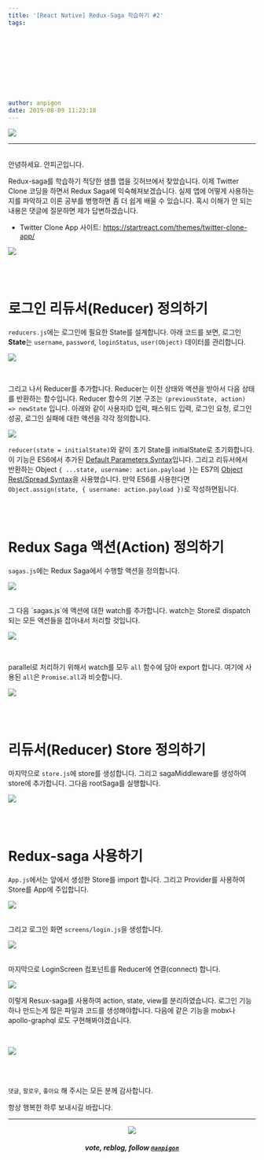 ```yaml
---
title: '[React Native] Redux-Saga 학습하기 #2'
tags:
  
  
  
  
  
  
  
  
  
  
author: anpigon
date: 2019-08-09 11:23:18
---
```



![](https://files.steempeak.com/file/steempeak/anpigon/TzysIBST-E1848CE185A6E18486E185A9E186A820E1848BE185A5E186B9E18482E185B3E186AB20E18483E185B5E1848CE185A1E1848BE185B5E186AB203.png)

***
<br>안녕하세요. 안피곤입니다.



Redux-saga를 학습하기 적당한 샘플 앱을 깃허브에서 찾았습니다. 이제 Twitter Clone 코딩을 하면서 Redux Saga에 익숙해져보겠습니다. 실제 앱에 어떻게 사용하는지를 파악하고 이론 공부를 병행하면 좀 더 쉽게 배울 수 있습니다. 혹시 이해가 안 되는 내용은 댓글에 질문하면 제가 답변하겠습니다.

* Twitter Clone App 사이트: https://startreact.com/themes/twitter-clone-app/

![](https://files.steempeak.com/file/steempeak/anpigon/sq8N9hdR-E18489E185B3E1848FE185B3E18485E185B5E186ABE18489E185A3E186BA202019-08-0720E1848BE185A9E1848CE185A5E186AB2012.06.45.png)

<br>
<br>

# 로그인 리듀서(Reducer) 정의하기

 `reducers.js`에는 로그인에 필요한 State를 설계합니다. 아래 코드를 보면, 로그인 **State**는 `username`, `password`, `loginStatus`, `user(Object)` 데이터를 관리합니다.

![](https://steemitimages.com/700x0/https://files.steempeak.com/file/steempeak/anpigon/B1lRVfqK-carbon201.png)

<br>

그리고 나서 Reducer를 추가합니다. Reducer는 이전 상태와 액션을 받아서 다음 상태를 반환하는 함수입니다. Reducer 함수의 기본 구조는 `(previousState, action) => newState` 입니다. 아래와 같이 사용자ID 입력, 패스워드 입력, 로그인 요청, 로그인 성공, 로그인 실패에 대한 액션을 각각 정의합니다.

![](https://steemitimages.com/700x0/https://files.steempeak.com/file/steempeak/anpigon/JSee6Nwr-carbon202.png)

`reducer(state = initialState)`와 같이 초기 State를 initialState로 초기화합니다. 이 기능은 ES6에서 추가된 [Default Parameters Syntax](https://developer.mozilla.org/en-US/docs/Web/JavaScript/Reference/Functions/default_parameters)입니다. 그리고 리듀서에서 반환하는 Object `{ ...state, username: action.payload }`는 ES7의 [Object Rest/Spread Syntax](https://github.com/tc39/proposal-object-rest-spread)을 사용했습니다. 만약 ES6를 사용한다면 `Object.assign(state, { username: action.payload })`로 작성하면됩니다.

<br>
<br>

# Redux Saga 액션(Action) 정의하기

`sagas.js`에는 Redux Saga에서 수행할 액션을 정의합니다.

![](https://steemitimages.com/700x0/https://files.steempeak.com/file/steempeak/anpigon/oXBrpHvP-carbon203.png)

<br>
그 다음 `sagas.js`에 액션에 대한 watch를 추가합니다. watch는 Store로 dispatch되는 모든 액션들을 잡아내서 처리할 것입니다.

![](https://steemitimages.com/700x0/https://files.steempeak.com/file/steempeak/anpigon/FZ8KKoVc-carbon201.png)

<br>

parallel로 처리하기 위해서 watch를 모두 `all` 함수에 담아 export 합니다. 여기에 사용된 `all`은 `Promise.all`과 비슷합니다.

![](https://steemitimages.com/700x0/https://files.steempeak.com/file/steempeak/anpigon/ZNzVaezJ-carbon202.png)

<br>
<br>

# 리듀서(Reducer) Store 정의하기

마지막으로 `store.js`에 store를 생성합니다. 그리고 sagaMiddleware를 생성하여 store에 추가합니다. 그다음 rootSaga를 실행합니다.

![](https://files.steempeak.com/file/steempeak/anpigon/N6G059eu-carbon203.png)

<br>
<br>

# Redux-saga 사용하기

`App.js`에서는 앞에서 생성한 Store를 import 합니다. 그리고 Provider를 사용하여 Store를 App에 주입합니다.

![](https://files.steempeak.com/file/steempeak/anpigon/QnF6ZnQV-carbon204.png)

<br>그리고 로그인 화면 `screens/login.js`을 생성합니다.

![](https://files.steempeak.com/file/steempeak/anpigon/gnmbMtlx-carbon205.png)

<br>마지막으로 LoginScreen 컴포넌트를 Reducer에 연결(connect) 합니다.

![](https://files.steempeak.com/file/steempeak/anpigon/SADdpgjx-carbon206.png)

이렇게 Resux-saga를 사용하여 action, state, view를 분리하였습니다. 로그인 기능 하나 만드는게 많은 파일과 코드를 생성해야합니다. 다음에 같은 기능을 mobx나 apollo-graphql 로도 구현해봐야겠습니다.

<br>

![](https://files.steempeak.com/file/steempeak/anpigon/WGb422nM-2019-08-082000-54-27.2019-08-082000_56_28.gif)


<br>
<br>

 `댓글`, `팔로우`, `좋아요` 해 주시는 모든 분께 감사합니다.

항상 행복한 하루 보내시길 바랍니다.

***

<center><img src='https://steemitimages.com/400x0/https://cdn.steemitimages.com/DQmQmWhMN6zNrLmKJRKhvSScEgWZmpb8zCeE2Gray1krbv6/BC054B6E-6F73-46D0-88E4-C88EB8167037.jpeg'><h5>vote, reblog, follow <code><a href='https://steemit.com/@anpigon'>@anpigon</a></code></h5></center>

<br>